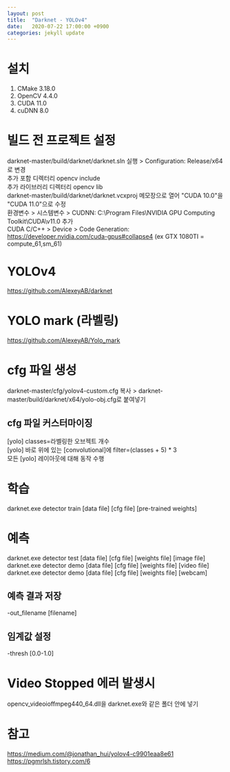 ```yaml
---
layout: post
title:  "Darknet - YOLOv4"
date:   2020-07-22 17:00:00 +0900
categories: jekyll update
---
```


# 설치
1. CMake 3.18.0  
2. OpenCV 4.4.0  
3. CUDA 11.0  
4. cuDNN 8.0

# 빌드 전 프로젝트 설정
darknet-master/build/darknet/darknet.sln 실행 > Configuration: Release/x64로 변경  
추가 포함 디렉터리 opencv include  
추가 라이브러리 디렉터리 opencv lib  
darknet-master/build/darknet/darknet.vcxproj 메모장으로 열어 "CUDA 10.0"을 "CUDA 11.0"으로 수정  
환경변수 > 시스템변수 > CUDNN: C:\Program Files\NVIDIA GPU Computing Toolkit\CUDA\v11.0 추가  
CUDA C/C++ > Device > Code Generation: https://developer.nvidia.com/cuda-gpus#collapse4 (ex GTX 1080TI = compute_61,sm_61)

# YOLOv4
https://github.com/AlexeyAB/darknet

# YOLO mark (라벨링)
https://github.com/AlexeyAB/Yolo_mark

# cfg 파일 생성
darknet-master/cfg/yolov4-custom.cfg 복사 > darknet-master/build/darknet/x64/yolo-obj.cfg로 붙여넣기

## cfg 파일 커스터마이징
[yolo] classes=라벨링한 오브젝트 개수  
[yolo] 바로 위에 있는 [convolutional]에 filter=(classes + 5) * 3  
모든 [yolo] 레이아웃에 대해 동작 수행

# 학습
darknet.exe detector train [data file] [cfg file] [pre-trained weights]

# 예측
darknet.exe detector test [data file] [cfg file] [weights file] [image file]  
darknet.exe detector demo [data file] [cfg file] [weights file] [video file]  
darknet.exe detector demo [data file] [cfg file] [weights file] [webcam]

## 예측 결과 저장
-out_filename [filename]

## 임계값 설정
-thresh [0.0-1.0]

# Video Stopped 에러 발생시
opencv_videoioffmpeg440_64.dll을 darknet.exe와 같은 폴더 안에 넣기

# 참고
https://medium.com/@jonathan_hui/yolov4-c9901eaa8e61  
https://pgmrlsh.tistory.com/6
